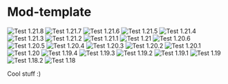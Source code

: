 <!-- modrinth_exclude.start -->
# Mod-template

<!-- build_test.start -->
![Test 1.21.8](https://img.shields.io/badge/1.21.8-success-brightgreen?style=flat) ![Test 1.21.7](https://img.shields.io/badge/1.21.7-success-brightgreen?style=flat) ![Test 1.21.6](https://img.shields.io/badge/1.21.6-success-brightgreen?style=flat) ![Test 1.21.5](https://img.shields.io/badge/1.21.5-success-brightgreen?style=flat) ![Test 1.21.4](https://img.shields.io/badge/1.21.4-success-brightgreen?style=flat) ![Test 1.21.3](https://img.shields.io/badge/1.21.3-success-brightgreen?style=flat) ![Test 1.21.2](https://img.shields.io/badge/1.21.2-success-brightgreen?style=flat) ![Test 1.21.1](https://img.shields.io/badge/1.21.1-success-brightgreen?style=flat) ![Test 1.21](https://img.shields.io/badge/1.21-success-brightgreen?style=flat) ![Test 1.20.6](https://img.shields.io/badge/1.20.6-success-brightgreen?style=flat) ![Test 1.20.5](https://img.shields.io/badge/1.20.5-success-brightgreen?style=flat) ![Test 1.20.4](https://img.shields.io/badge/1.20.4-success-brightgreen?style=flat) ![Test 1.20.3](https://img.shields.io/badge/1.20.3-success-brightgreen?style=flat) ![Test 1.20.2](https://img.shields.io/badge/1.20.2-success-brightgreen?style=flat) ![Test 1.20.1](https://img.shields.io/badge/1.20.1-failure-red?style=flat) ![Test 1.20](https://img.shields.io/badge/1.20-failure-red?style=flat) ![Test 1.19.4](https://img.shields.io/badge/1.19.4-failure-red?style=flat) ![Test 1.19.3](https://img.shields.io/badge/1.19.3-failure-red?style=flat) ![Test 1.19.2](https://img.shields.io/badge/1.19.2-failure-red?style=flat) ![Test 1.19.1](https://img.shields.io/badge/1.19.1-failure-red?style=flat) ![Test 1.19](https://img.shields.io/badge/1.19-failure-red?style=flat) ![Test 1.18.2](https://img.shields.io/badge/1.18.2-failure-red?style=flat) ![Test 1.18](https://img.shields.io/badge/1.18-failure-red?style=flat) 
<!-- build_test.end -->
<!-- modrinth_exclude.end -->

Cool stuff :)
